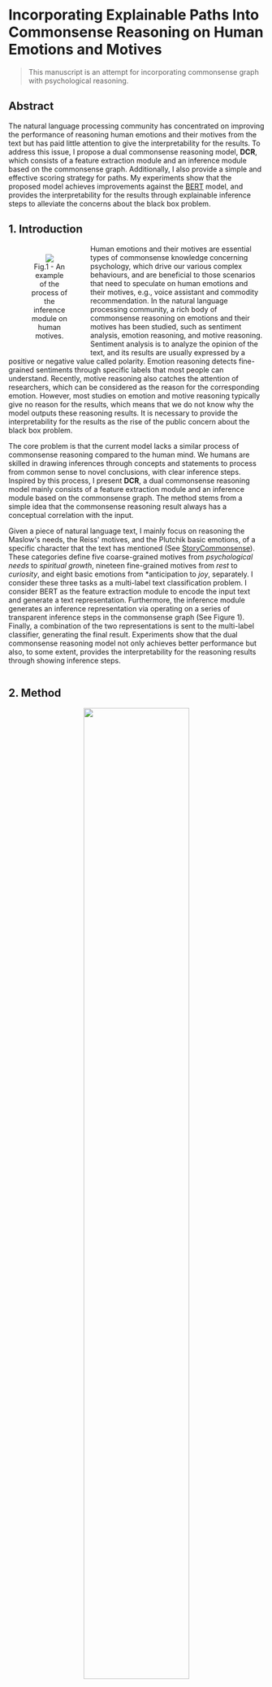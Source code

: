 # Incorporating Explainable Paths Into Commonsense Reasoning on Human Emotions and Motives
> This manuscript is an attempt for incorporating commonsense graph with psychological reasoning.

## Abstract
The natural language processing community has concentrated on improving the performance of reasoning human emotions and their motives from the text but has paid little attention to give the interpretability for the results. To address this issue, I propose a dual commonsense reasoning model, **DCR**, which consists of a feature extraction module and an inference module based on the commonsense graph. Additionally, I also provide a simple and effective scoring strategy for paths. My experiments show that the proposed model achieves improvements against the [BERT](https://www.aclweb.org/anthology/N19-1423/) model, and provides the interpretability for the results through explainable inference steps to alleviate the concerns about the black box problem.

## 1. Introduction
<div style="text-align:center;float:left;padding:5px;width:30%;">
    <figure>
        <img src="img/commonsense_reasoning_in_psychology/example.svg"/>
        <figcaption>
        Fig.1 - An example of the process of the inference module on human motives.
        </figcaption>
    </figure>
</div>

Human emotions and their motives are essential types of commonsense knowledge concerning psychology, which drive our various complex behaviours, and are beneficial to those scenarios that need to speculate on human emotions and their motives, e.g., voice assistant and commodity recommendation. In the natural language processing community, a rich body of commonsense reasoning on emotions and their motives has been studied, such as sentiment analysis, emotion reasoning, and motive reasoning. Sentiment analysis is to analyze the opinion of the text, and its results are usually expressed by a positive or negative value called polarity. Emotion reasoning detects fine-grained sentiments through specific labels that most people can understand. Recently, motive reasoning also catches the attention of researchers, which can be considered as the reason for the corresponding emotion. However, most studies on emotion and motive reasoning typically give no reason for the results, which means that we do not know why the model outputs these reasoning results. It is necessary to provide the interpretability for the results as the rise of the public concern about the black box problem. 

The core problem is that the current model lacks a similar process of commonsense reasoning compared to the human mind. We humans are skilled in drawing inferences through concepts and statements to process from common sense to novel conclusions, with clear inference steps. Inspired by this process, I present **DCR**, a dual commonsense reasoning model mainly consists of a feature extraction module and an inference module based on the commonsense graph. The method stems from a simple idea that the commonsense reasoning result always has a conceptual correlation with the input.

Given a piece of natural language text, I mainly focus on reasoning the Maslow's needs, the Reiss' motives, and the Plutchik basic emotions, of a specific character that the text has mentioned (See [StoryCommonsense](https://uwnlp.github.io/storycommonsense/)). These categories define five coarse-grained motives from *psychological needs* to *spiritual growth*, nineteen fine-grained motives from *rest* to *curiosity*, and eight basic emotions from *anticipation to *joy*, separately. I consider these three tasks as a multi-label text classification problem. I consider BERT as the feature extraction module to encode the input text and generate a text representation. Furthermore, the inference module generates an inference representation via operating on a series of transparent inference steps in the commonsense graph (See Figure 1). Finally, a combination of the two representations is sent to the multi-label classifier, generating the final result. Experiments show that the dual commonsense reasoning model not only achieves better performance but also, to some extent, provides the interpretability for the reasoning results through showing inference steps.

<div style="clear: both;"></div>

## 2. Method
<div style="text-align:center;">
    <figure>
        <img src="img/commonsense_reasoning_in_psychology/architecture.svg" width="70%"/>
        <figcaption>
        Fig.2 - The Architecture of the Proposed Model DCR.
        </figcaption>
    </figure>
</div>

In this section, I will describe the main architecture of the proposed model, which can be seen in Figure 2. I will introduce the main parts of the proposed model, the feature extraction module, and the inference module in the following paragraphs.

### 2.1. Feature Extraction
BERT is designed to pre-train deep bidirectional representations by jointly conditioning on both left and right in all layers; It captures structure information from massive nature language text, such as phrasal-level information, syntactic features, and semantic features. Therefore, I choose BERT as the feature extraction module. This module takes in the input text and yields a text representation.

### 2.2. Inference
The inference module performs a series of steps in the commonsense graph to assist the feature extraction module for better decision making. The primary hypothesis behind this module is that we can enhance the confidence level for the classification result if we find out a path with a high score between the category label and the concept. The main algorithm divides into the following parts:

- Initialize.
  
  [ConceptNet](http://conceptnet.io/), a multilingual semantic graph, is designed to help computers to understand the meanings of words that people use. I initialize the commonsense graph with only English concepts from ConceptNet and some special relations from ConceptNet for reducing the computational complexity. For the convenience of the following sorting, the graph also includes the relation weight that represents how credible the information is. Besides, I extract concepts from the input text to form a concept set, and merge all category labels of the current tasks into a category label set.

- Generate.
  
  The first step of inference is to search all shortest paths that provide supporting facts between the concept and the category label in the commonsense graph. I denote these shortest paths as a list P.

- Select.
  
  When prepared all shortest paths, according to the path score, I select the top K (K = 2) shortest paths from the list P with descending order because there are too many shortest paths in each input instance, and some of them are noise. Therefore, I need to remove paths with a low confidence level, which should not be as supporting facts of the inference process. I score for each shortest path and sort all shortest paths by the score. I denote the scoring equation as:

    <div style="text-align:center;">
        <img src="img/commonsense_reasoning_in_psychology/dcr_score_function.png" width="150px"/>
    </div>

    where w_j is the j-th relation weight, n is the number of nodes in the shortest path p. The larger the sum of relation weights of a path, the higher the path's score. However, it could get a larger sum of relation weights through a longer path. The longer path should have a lower confidence level. For example, I can always find out the shortest path between the concept "hungry" and the category label "honor" as long as there are enough nodes in the path. As we all know, the concept "hungry" is more related to the category label "food" than the category label "honor." Therefore, I limit this equation for lowing path's score by adding a denominator summed by the number of nodes, n, and one.

- Encode
  
  [ConceptNet Numberbatch](https://github.com/commonsense/conceptnet-numberbatch) consists of semantic vectors (also known as word embeddings) that can be used directly as the representation of concept meanings. I first form a node sequence S by linking the top K shortest paths one by one. Then, I use ConceptNet Numberbatch to embed the node sequence S for each concept. Finally, I use a two-layer LSTM to obtain the representation of the node sequence embedding and outputs a hidden state, as the inference vector.

### 2.3. Reasoning
This module concatenates the text representation vector and the inference vector and produces a final representation vector. Finally, the multi-label classifier, which includes a fully connected layer with sigmoid activations, predicts multiple binary category for each category through the input.

## 3. Experiments
### 3.1. Dataset
I use [storycommonsense](https://uwnlp.github.io/storycommonsense/) that contains 15,000 annotated commonsense stories to conduct my experiments. Each story has five short sentences, some characters, and psychological annotations (Maslow, Reiss, Plutchik). I only use the development and test sets (5,000 stories) of the original dataset, because authors of the dataset only annotate the motive and emotion labels for the development and test sets.

I also split all datasets into three portions of 80% training set, 10% development set, and 10% test set. I use the micro-averaged precision P, recall R, and F1 score as the metrics for evaluating my model's performance.

### 3.2. Model Details
My implementation of the language model is based on the PyTorch implementation of [BERT-base](https://github.com/huggingface/transformers). The hidden size H of BERT is 768. I use Adam as my optimizer with a learning rate of 5e-5 and a batch size of 128. All the activation functions in my model are ReLU.

The inference module shares the same optimizer and activation function with the feature extraction system, as well as the classifier. The hidden size H of LSTM is still 768.

### 3.3. Results and Analysis
#### 3.3.1. Baselines
[Hannah Rashkin](https://www.aclweb.org/anthology/P18-1213/) uses different encoders (LSTM, CNN, REN, NPN) for encoding the sentences to a hidden state. Then, the hidden state is sent to a fully connected neural network for the classification. [Debjit Paul](https://www.aclweb.org/anthology/N19-1368/) integrates the commonsense graph by extracting, ranking, filtering, and selecting multi-hop relation paths to ELMo for classifying human needs. Their model ELMo+K ranks the multi-hop relation paths by the Closeness Centrality, PageRank, and Personalized PageRank, which is the state-of-the-art model before.

#### 3.3.2. Results
<div style="text-align:center;">
    <figure>
        <figcaption>
        Tab.1 - Main results.
        </figcaption>
        <img src="img/commonsense_reasoning_in_psychology/dcr_results1.png" width="50%"/>
    </figure>
</div>

The reasoning results of **DCR** on Maslow, Reiss, and Plutchik are shown in Table 1. Experiments show that **DCR** outperforms all baselines on all datasets by a significant margin in the F1 score. For Maslow, **DCR** obtains the best performance and yield a boost of 3.29 pp in the F1 score compared to ELMo+K. For Reiss, **DCR** obtains the best performance and yield a boost of 11.39 pp in the F1 score compared to ELMo+K. For Plutchik, **DCR** obtains the best performance and yield a boost of 35.89 pp again in the F1 score compared to REN. The results show the superiority of my proposed model.

#### 3.3.3. Ablation Study
To study the impact of the inference module, I conduct an ablation study on this module. I find that **DCR** improves the overall F1 score and yields a boost of 1.78 pp on Maslow, a boost of 2.83 pp on Reiss, and a boost of 1.81 pp on Plutchik compared to BERT only. It proves that the inference module does contribute improvements and provides the reasoning ability for the whole model, although the pre-trained language model plays a significant role. Importantly, the inference module also provides explainable paths for the results of the whole model.

#### 3.3.4. Scoring Strategy
<div style="text-align:center;float:left;padding:5px;width:40%;">
    <figure>
        <figcaption>
        Tab.2 - Results on different strategies. RP: Random; PL: Path's Length; WS: Sum of Path's Relation Weight; WL: The Proposed Score Function.
        </figcaption>
        <img src="img/commonsense_reasoning_in_psychology/dcr_results2.png"/>
    </figure>
</div>

I further experiment with analyzing the model performance under different path scoring strategies (See Table 2). The experiment shows that the proposed method, WL, has won the best performance on all tasks. Unfortunately, other scoring strategies (RP, PL, WS), in some datasets, not only do not improve the model performance but also damage it. 

<div style="clear: both;"></div>